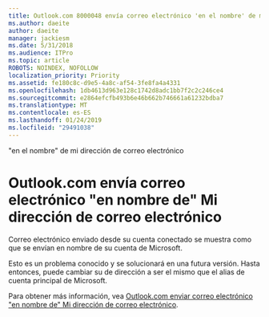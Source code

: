 ```yaml
---
title: Outlook.com 8000048 envía correo electrónico 'en el nombre' de mi dirección de correo electrónico
ms.author: daeite
author: daeite
manager: jackiesm
ms.date: 5/31/2018
ms.audience: ITPro
ms.topic: article
ROBOTS: NOINDEX, NOFOLLOW
localization_priority: Priority
ms.assetid: fe180c8c-d9e5-4a8c-af54-3fe8fa4a4331
ms.openlocfilehash: 1db4613d963e128c1742d8adc1bb7f2c2c246ce4
ms.sourcegitcommit: e2864efcfb493b6e46b662b746661a61232bdba7
ms.translationtype: MT
ms.contentlocale: es-ES
ms.lasthandoff: 01/24/2019
ms.locfileid: "29491038"
---
```

"en el nombre" de mi dirección de correo electrónico

# <a name="outlookcom-sends-email-on-behalf-of-my-email-address"></a>Outlook.com envía correo electrónico "en nombre de" Mi dirección de correo electrónico

Correo electrónico enviado desde su cuenta conectado se muestra como que se envían en nombre de su cuenta de Microsoft.
  
Esto es un problema conocido y se solucionará en una futura versión. Hasta entonces, puede cambiar su de dirección a ser el mismo que el alias de cuenta principal de Microsoft.
  
Para obtener más información, vea [Outlook.com enviar correo electrónico "en nombre de" Mi dirección de correo electrónico](https://go.microsoft.com/fwlink/p/?linkid=2001600&amp;clcid=0x409).
  

